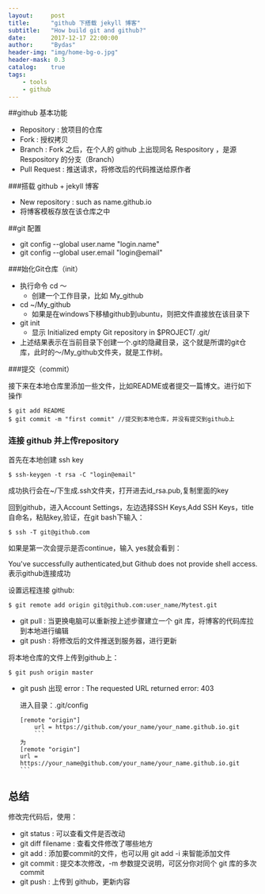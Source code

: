 ```yaml
---
layout:     post
title:      "github 下搭载 jekyll 博客"
subtitle:   "How build git and github?"
date:       2017-12-17 22:00:00
author:     "Bydas"
header-img: "img/home-bg-o.jpg"
header-mask: 0.3
catalog:    true
tags:
    - tools
    - github
---
```


##github 基本功能

* Repository : 放项目的仓库
* Fork : 授权拷贝
* Branch : Fork 之后，在个人的 github 上出现同名 Respository ，是源 Respository 的分支（Branch）
* Pull Request : 推送请求，将修改后的代码推送给原作者

###搭载 github + jekyll 博客

- New repository : such as name.github.io
- 将博客模板存放在该仓库之中

##git 配置

* git config --global user.name "login.name"
* git config --global user.email "login@email"

###始化Git仓库（init）

* 执行命令 cd ～ 
  * 创建一个工作目录，比如 My_github
* cd ~/My_github
  * 如果是在windows下移植github到ubuntu，则把文件直接放在该目录下
* git init 
  * 显示 Initialized empty Git repository in $PROJECT/ .git/
* 上述结果表示在当前目录下创建一个.git的隐藏目录，这个就是所谓的git仓库，此时的～/My_github文件夹，就是工作树。

###提交（commit）

接下来在本地仓库里添加一些文件，比如README或者提交一篇博文。进行如下操作

    $ git add README
    $ git commit -m "first commit" //提交到本地仓库，并没有提交到github上

### 连接 github 并上传repository

首先在本地创建 ssh key

    $ ssh-keygen -t rsa -C "login@email"

成功执行会在~/下生成.ssh文件夹，打开进去id_rsa.pub,复制里面的key

回到github，进入Account Settings，左边选择SSH Keys,Add SSH Keys，title自命名，粘贴key,验证，在git bash下输入：

    $ ssh -T git@github.com

如果是第一次会提示是否continue，输入 yes就会看到：

You've successfully authenticated,but Github does not provide shell access.表示github连接成功

设置远程连接 github:

    $ git remote add origin git@github.com:user_name/Mytest.git
* git pull : 当更换电脑可以重新按上述步骤建立一个 git 库，将博客的代码库拉到本地进行编辑
* git push : 将修改后的文件推送到服务器，进行更新

将本地仓库的文件上传到github上：

    $ git push origin master
* git push 出现 error : The requested URL returned error: 403

  进入目录：.git/config

  ```
  [remote "origin"]  
      url = https://github.com/your_name/your_name.github.io.git  
      ```
  为
  [remote "origin"]
  url = https://your_name@github.com/your_name/your_name.github.io.git
  ​```
  ```


## 总结

修改完代码后，使用：

* git status : 可以查看文件是否改动
* git diff filename : 查看文件修改了哪些地方
* git add : 添加要commit的文件，也可以用 git add -i 来智能添加文件
* git commit : 提交本次修改，-m 参数提交说明，可区分你对同个 git 库的多次 commit
* git push : 上传到 github，更新内容